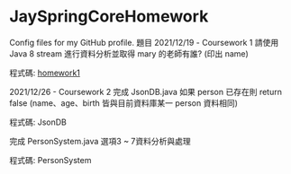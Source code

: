 # JaySpringCoreHomework
Config files for my GitHub profile.
題目
2021/12/19 - Coursework 1
 請使用 Java 8 stream 進行資料分析並取得 mary 的老師有誰? (印出 name)

程式碼: <a href="https://github.com/ugug1314/JaySpringCoreHomework/blob/master/src/test/java/com/study/springcore/case05/Test1.java">homework1</a>

2021/12/26 - Coursework 2
 完成 JsonDB.java 如果 person 已存在則 return false (name、age、birth 皆與目前資料庫某一 person 資料相同)

程式碼: JsonDB

 完成 PersonSystem.java 選項3 ~ 7資料分析與處理

程式碼: PersonSystem
